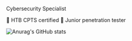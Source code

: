 Cybersecurity Specialist

💎 HTB CPTS certified
💎 Junior penetration tester

![Anurag's GitHub stats](https://github-readme-stats.vercel.app/api?username=suljov&show_icons=true&theme=dracula)


